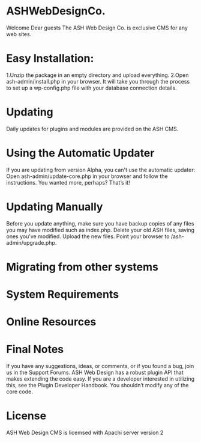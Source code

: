# ASHWebDesignCo.
Welcome Dear guests
The ASH Web Design Co. is exclusive CMS for any web sites.

# Easy Installation:
1.Unzip the package in an empty directory and upload everything.
2.Open ash-admin/install.php in your browser. It will take you through the process to set up a wp-config.php file with your database connection details.

# Updating
Daily updates for plugins and modules are provided on the ASH CMS.
# Using the Automatic Updater
If you are updating from version Alpha, you can't use the automatic updater:
Open ash-admin/update-core.php in your browser and follow the instructions.
You wanted more, perhaps? That’s it!
# Updating Manually
Before you update anything, make sure you have backup copies of any files you may have modified such as index.php.
Delete your old ASH files, saving ones you’ve modified.
Upload the new files.
Point your browser to /ash-admin/upgrade.php.

# Migrating from other systems

# System Requirements

# Online Resources

# Final Notes
If you have any suggestions, ideas, or comments, or if you found a bug, join us in the Support Forums.
ASH Web Design has a robust plugin API that makes extending the code easy. If you are a developer interested in utilizing this, see the Plugin Developer Handbook. You shouldn’t modify any of the core code.

# License
ASH Web Design CMS is licemsed with Apachi server version 2
